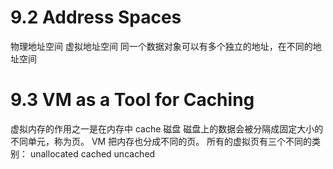# 9.2 Address Spaces
物理地址空间 虚拟地址空间
同一个数据对象可以有多个独立的地址，在不同的地址空间
# 9.3 VM as a Tool for Caching
虚拟内存的作用之一是在内存中 cache 磁盘
磁盘上的数据会被分隔成固定大小的不同单元，称为页。 VM 把内存也分成不同的页。
所有的虚拟页有三个不同的类别：
unallocated
cached
uncached